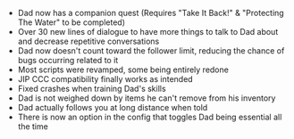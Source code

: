 - Dad now has a companion quest (Requires "Take It Back!" & "Protecting The Water" to be completed)
- Over 30 new lines of dialogue to have more things to talk to Dad about and decrease repetitive conversations
- Dad now doesn't count toward the follower limit, reducing the chance of bugs occurring related to it
- Most scripts were revamped, some being entirely redone
- JIP CCC compatibility finally works as intended
- Fixed crashes when training Dad's skills
- Dad is not weighed down by items he can't remove from his inventory
- Dad actually follows you at long distance when told
- There is now an option in the config that toggles Dad being essential all the time